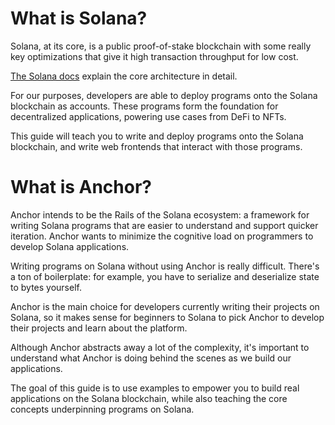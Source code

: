 # What is Solana?

Solana, at its core, is a public proof-of-stake blockchain with some really key
optimizations that give it high transaction throughput for low cost.

[The Solana docs](https://docs.solana.com/cluster/overview) explain the core
architecture in detail.

For our purposes, developers are able to deploy programs onto the Solana
blockchain as accounts. These programs form the foundation for decentralized
applications, powering use cases from DeFi to NFTs.

This guide will teach you to write and deploy programs onto the Solana
blockchain, and write web frontends that interact with those programs.

# What is Anchor?

Anchor intends to be the Rails of the Solana ecosystem: a framework for writing
Solana programs that are easier to understand and support quicker iteration.
Anchor wants to minimize the cognitive load on programmers to develop Solana
applications.

Writing programs on Solana without using Anchor is really difficult. There's a
ton of boilerplate: for example, you have to serialize and deserialize state to
bytes yourself.

Anchor is the main choice for developers currently writing their projects on
Solana, so it makes sense for beginners to Solana to pick Anchor to develop
their projects and learn about the platform.

Although Anchor abstracts away a lot of the complexity, it's important to
understand what Anchor is doing behind the scenes as we build our applications.

The goal of this guide is to use examples to empower you to build real
applications on the Solana blockchain, while also teaching the core concepts
underpinning programs on Solana.
